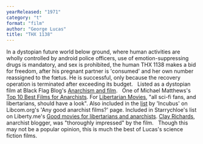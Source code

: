 ```yaml
---
yearReleased: "1971"
category: "t"
format: "film"
author: "George Lucas"
title: "THX 1138"
---
```

In a dystopian future world below ground,  where human activities are wholly controlled by android police  officers, use of emotion-suppressing drugs is mandatory, and sex is  prohibited, the human THX 1138 makes a bid for freedom, after his  pregnant partner is 'consumed' and her own number reassigned to the  fœtus. He is successful, only because the recovery operation is  terminated after exceeding its budget.
 
Listed as a dystopian film at Black Flag Blog's <a href="https://translate.google.com/translate?hl=en&amp;sl=da&amp;tl=en&amp;u=https://sortefane.wordpress.com/r/anarkisme-og-film/"> Anarchism and film</a>.
 
One of Michael Matthews's <a href="https://steemit.com/anarchy/@michaelmatthews/top-10-best-films-for-anarchists"> Top 10 Best Films for Anarchists</a>. For <a href="http://libertarianmovies.net/"> Libertarian Movies</a>, "all sci-fi fans, and libertarians, should  have a look". Also included in the <a href="http://libcom.org/forums/united-kingdom/any-good-anarchist-films-17042009"> list</a> by 'Incubus' on Libcom.org's 'Any good anarchist films?'  page. Included in Starrychloe's list on Liberty.me's <a href="https://liberty.me/discuss/t/good-movies-for-libertarians-and-anarchists/"> Good movies for libertarians and anarchists</a>. <a href="http://www.netweed.com/postmodernanarchist/2004_09_01_anarchives.html"> Clay Richards</a>, anarchist blogger, was "thoroughly impressed" by  the film.
 
Though this may not be a popular opinion, this  is much the best of Lucas's science fiction films.